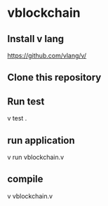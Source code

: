 # vblockchain
## Install v lang 
https://github.com/vlang/v/
## Clone this repository

## Run test
v test .
## run application
v run vblockchain.v
## compile 
v vblockchain.v
